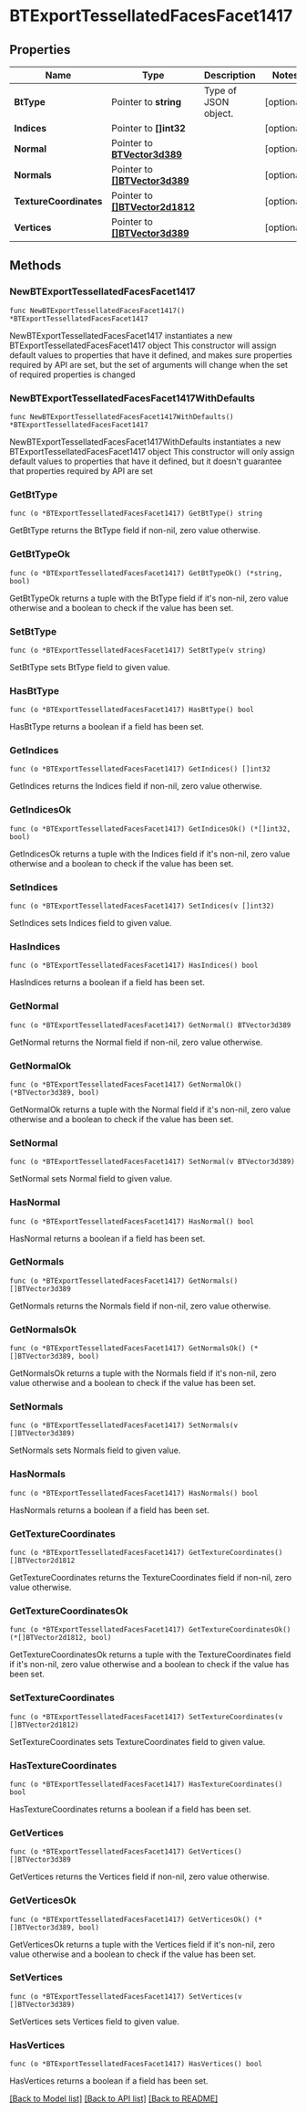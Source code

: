 # BTExportTessellatedFacesFacet1417

## Properties

Name | Type | Description | Notes
------------ | ------------- | ------------- | -------------
**BtType** | Pointer to **string** | Type of JSON object. | [optional] 
**Indices** | Pointer to **[]int32** |  | [optional] 
**Normal** | Pointer to [**BTVector3d389**](BTVector3d389.md) |  | [optional] 
**Normals** | Pointer to [**[]BTVector3d389**](BTVector3d389.md) |  | [optional] 
**TextureCoordinates** | Pointer to [**[]BTVector2d1812**](BTVector2d1812.md) |  | [optional] 
**Vertices** | Pointer to [**[]BTVector3d389**](BTVector3d389.md) |  | [optional] 

## Methods

### NewBTExportTessellatedFacesFacet1417

`func NewBTExportTessellatedFacesFacet1417() *BTExportTessellatedFacesFacet1417`

NewBTExportTessellatedFacesFacet1417 instantiates a new BTExportTessellatedFacesFacet1417 object
This constructor will assign default values to properties that have it defined,
and makes sure properties required by API are set, but the set of arguments
will change when the set of required properties is changed

### NewBTExportTessellatedFacesFacet1417WithDefaults

`func NewBTExportTessellatedFacesFacet1417WithDefaults() *BTExportTessellatedFacesFacet1417`

NewBTExportTessellatedFacesFacet1417WithDefaults instantiates a new BTExportTessellatedFacesFacet1417 object
This constructor will only assign default values to properties that have it defined,
but it doesn't guarantee that properties required by API are set

### GetBtType

`func (o *BTExportTessellatedFacesFacet1417) GetBtType() string`

GetBtType returns the BtType field if non-nil, zero value otherwise.

### GetBtTypeOk

`func (o *BTExportTessellatedFacesFacet1417) GetBtTypeOk() (*string, bool)`

GetBtTypeOk returns a tuple with the BtType field if it's non-nil, zero value otherwise
and a boolean to check if the value has been set.

### SetBtType

`func (o *BTExportTessellatedFacesFacet1417) SetBtType(v string)`

SetBtType sets BtType field to given value.

### HasBtType

`func (o *BTExportTessellatedFacesFacet1417) HasBtType() bool`

HasBtType returns a boolean if a field has been set.

### GetIndices

`func (o *BTExportTessellatedFacesFacet1417) GetIndices() []int32`

GetIndices returns the Indices field if non-nil, zero value otherwise.

### GetIndicesOk

`func (o *BTExportTessellatedFacesFacet1417) GetIndicesOk() (*[]int32, bool)`

GetIndicesOk returns a tuple with the Indices field if it's non-nil, zero value otherwise
and a boolean to check if the value has been set.

### SetIndices

`func (o *BTExportTessellatedFacesFacet1417) SetIndices(v []int32)`

SetIndices sets Indices field to given value.

### HasIndices

`func (o *BTExportTessellatedFacesFacet1417) HasIndices() bool`

HasIndices returns a boolean if a field has been set.

### GetNormal

`func (o *BTExportTessellatedFacesFacet1417) GetNormal() BTVector3d389`

GetNormal returns the Normal field if non-nil, zero value otherwise.

### GetNormalOk

`func (o *BTExportTessellatedFacesFacet1417) GetNormalOk() (*BTVector3d389, bool)`

GetNormalOk returns a tuple with the Normal field if it's non-nil, zero value otherwise
and a boolean to check if the value has been set.

### SetNormal

`func (o *BTExportTessellatedFacesFacet1417) SetNormal(v BTVector3d389)`

SetNormal sets Normal field to given value.

### HasNormal

`func (o *BTExportTessellatedFacesFacet1417) HasNormal() bool`

HasNormal returns a boolean if a field has been set.

### GetNormals

`func (o *BTExportTessellatedFacesFacet1417) GetNormals() []BTVector3d389`

GetNormals returns the Normals field if non-nil, zero value otherwise.

### GetNormalsOk

`func (o *BTExportTessellatedFacesFacet1417) GetNormalsOk() (*[]BTVector3d389, bool)`

GetNormalsOk returns a tuple with the Normals field if it's non-nil, zero value otherwise
and a boolean to check if the value has been set.

### SetNormals

`func (o *BTExportTessellatedFacesFacet1417) SetNormals(v []BTVector3d389)`

SetNormals sets Normals field to given value.

### HasNormals

`func (o *BTExportTessellatedFacesFacet1417) HasNormals() bool`

HasNormals returns a boolean if a field has been set.

### GetTextureCoordinates

`func (o *BTExportTessellatedFacesFacet1417) GetTextureCoordinates() []BTVector2d1812`

GetTextureCoordinates returns the TextureCoordinates field if non-nil, zero value otherwise.

### GetTextureCoordinatesOk

`func (o *BTExportTessellatedFacesFacet1417) GetTextureCoordinatesOk() (*[]BTVector2d1812, bool)`

GetTextureCoordinatesOk returns a tuple with the TextureCoordinates field if it's non-nil, zero value otherwise
and a boolean to check if the value has been set.

### SetTextureCoordinates

`func (o *BTExportTessellatedFacesFacet1417) SetTextureCoordinates(v []BTVector2d1812)`

SetTextureCoordinates sets TextureCoordinates field to given value.

### HasTextureCoordinates

`func (o *BTExportTessellatedFacesFacet1417) HasTextureCoordinates() bool`

HasTextureCoordinates returns a boolean if a field has been set.

### GetVertices

`func (o *BTExportTessellatedFacesFacet1417) GetVertices() []BTVector3d389`

GetVertices returns the Vertices field if non-nil, zero value otherwise.

### GetVerticesOk

`func (o *BTExportTessellatedFacesFacet1417) GetVerticesOk() (*[]BTVector3d389, bool)`

GetVerticesOk returns a tuple with the Vertices field if it's non-nil, zero value otherwise
and a boolean to check if the value has been set.

### SetVertices

`func (o *BTExportTessellatedFacesFacet1417) SetVertices(v []BTVector3d389)`

SetVertices sets Vertices field to given value.

### HasVertices

`func (o *BTExportTessellatedFacesFacet1417) HasVertices() bool`

HasVertices returns a boolean if a field has been set.


[[Back to Model list]](../README.md#documentation-for-models) [[Back to API list]](../README.md#documentation-for-api-endpoints) [[Back to README]](../README.md)


